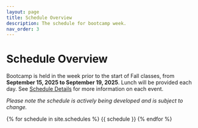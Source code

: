 ```yaml
---
layout: page
title: Schedule Overview
description: The schedule for bootcamp week.
nav_order: 3
---
```


# Schedule Overview

Bootcamp is held in the week prior to the start of Fall classes, from **September 15, 2025 to September 19, 2025**. Lunch will be provided each day. See [Schedule Details](schedule-details.md) for more information on each event.

*Please note the schedule is actively being developed and is subject to change.*

{% for schedule in site.schedules %}
{{ schedule }}
{% endfor %}

